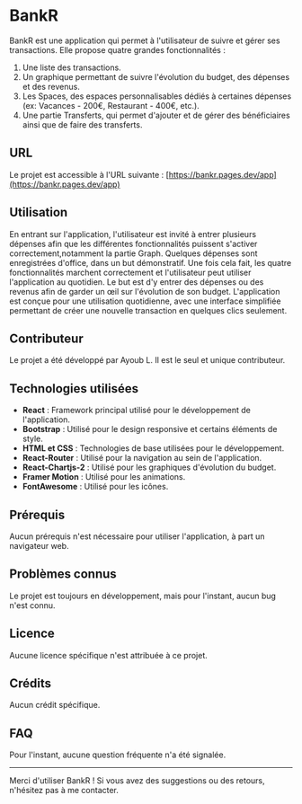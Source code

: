# BankR

BankR est une application qui permet à l'utilisateur de suivre et gérer ses transactions. Elle propose quatre grandes fonctionnalités :
1. Une liste des transactions.
2. Un graphique permettant de suivre l'évolution du budget, des dépenses et des revenus.
3. Les Spaces, des espaces personnalisables dédiés à certaines dépenses (ex: Vacances - 200€, Restaurant - 400€, etc.).
4. Une partie Transferts, qui permet d'ajouter et de gérer des bénéficiaires ainsi que de faire des transferts.

## URL

Le projet est accessible à l'URL suivante : [https://bankr.pages.dev/app](https://bankr.pages.dev/app)

## Utilisation

En entrant sur l'application, l'utilisateur est invité à entrer plusieurs dépenses afin que les différentes fonctionnalités puissent s'activer correctement,notamment la partie Graph. Quelques dépenses sont enregistrées d'office, dans un but démonstratif. Une fois cela fait, les quatre fonctionnalités marchent correctement et l'utilisateur peut utiliser l'application au quotidien. Le but est d'y entrer des dépenses ou des revenus afin de garder un œil sur l'évolution de son budget. L'application est conçue pour une utilisation quotidienne, avec une interface simplifiée permettant de créer une nouvelle transaction en quelques clics seulement.

## Contributeur

Le projet a été développé par Ayoub L. Il est le seul et unique contributeur.

## Technologies utilisées

- **React** : Framework principal utilisé pour le développement de l'application.
- **Bootstrap** : Utilisé pour le design responsive et certains éléments de style.
- **HTML et CSS** : Technologies de base utilisées pour le développement.
- **React-Router** : Utilisé pour la navigation au sein de l'application.
- **React-Chartjs-2** : Utilisé pour les graphiques d'évolution du budget.
- **Framer Motion** : Utilisé pour les animations.
- **FontAwesome** : Utilisé pour les icônes.

## Prérequis

Aucun prérequis n'est nécessaire pour utiliser l'application, à part un navigateur web.

## Problèmes connus

Le projet est toujours en développement, mais pour l'instant, aucun bug n'est connu.

## Licence

Aucune licence spécifique n'est attribuée à ce projet.

## Crédits

Aucun crédit spécifique.

## FAQ

Pour l'instant, aucune question fréquente n'a été signalée.

---

Merci d'utiliser BankR ! Si vous avez des suggestions ou des retours, n'hésitez pas à me contacter.
